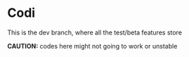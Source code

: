 # Codi

This is the dev branch, where all the test/beta features store

**CAUTION:** codes here might not going to work or unstable